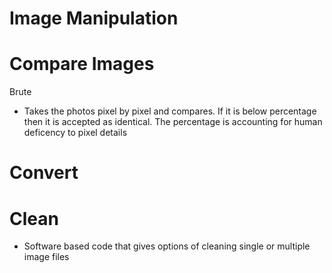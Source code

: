 # Image Manipulation

# Compare Images
Brute
- Takes the photos pixel by pixel and compares. If it is below percentage then it is accepted as identical. The percentage is accounting for human deficency to pixel details

# Convert

# Clean
- Software based code that gives options of cleaning single or multiple image files
